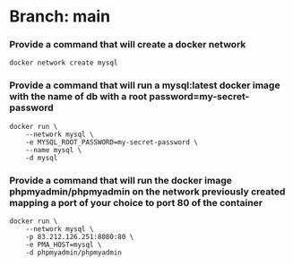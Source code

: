 # Branch: main

### Provide a command that will create a docker network
```
docker network create mysql
```

### Provide a command that will run a mysql:latest docker image with the name of db with a root password=my-secret-password
```
docker run \
    --network mysql \
    -e MYSQL_ROOT_PASSWORD=my-secret-password \
    --name mysql \
    -d mysql
```

### Provide a command that will run the docker image phpmyadmin/phpmyadmin on the network previously created mapping a port of your choice to port 80 of the container
```
docker run \
    --network mysql \
    -p 83.212.126.251:8080:80 \
    -e PMA_HOST=mysql \
    -d phpmyadmin/phpmyadmin
```
